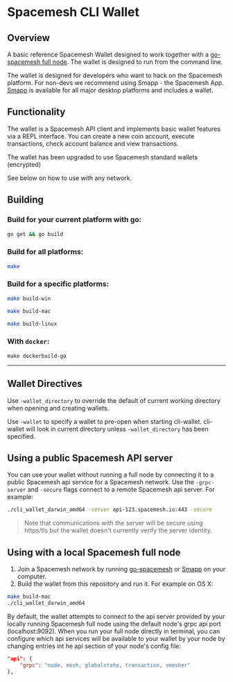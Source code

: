 # Spacemesh CLI Wallet

## Overview
A basic reference Spacemesh Wallet designed to work together with a [go-spacemesh full node](https://github.com/spacemeshos/go-spacemesh). The wallet is designed to run from the command line.

The wallet is designed for developers who want to hack on the Spacemesh platform. For non-devs we recommend using Smapp - the Spacemesh App. [Smapp](https://github.com/spacemeshos/smapp) is available for all major desktop platforms and includes a wallet.

## Functionality
The wallet is a Spacemesh API client and implements basic wallet features via a REPL interface. You can create a new coin account, execute transactions, check account balance and view transactions.

The wallet has been upgraded to use Spacemesh standard wallets (encrypted)

See below on how to use with any network.

## Building

### Build for your current platform with go:

```bash
go get && go build
```

### Build for all platforms:
```bash
make
```

### Build for a specific platforms:
```bash
make build-win
```

```bash
make build-mac
```

```bash
make build-linux
```

### With `docker`:
```
make dockerbuild-go
```
---

## Wallet Directives

Use `-wallet_directory` to override the default of current working directory when opening and creating wallets.

Use `-wallet` to specify a wallet to pre-open when starting cli-wallet. cli-wallet will look in current directory unless `-wallet_directory` has been specified. 


## Using a public Spacemesh API server
You can use your wallet without running a full node by connecting it to a public Spacemesh api service for a Spacemesh network.
Use the `-grpc-server` and `-secure` flags connect to a remote Spacemesh api server. For example:

```bash
./cli_wallet_darwin_amd64 -server api-123.spacemesh.io:443 -secure
```

> Note that communications with the server will be secure using https/tls but the wallet doesn't currently verify the server identity.


## Using with a local Spacemesh full node

1. Join a Spacemesh network by running [go-spacemesh](https://github.com/spacemeshos/go-spacemesh/releases) or [Smapp](https://github.com/spacemeshos/smapp/releases) on your computer.
1. Build the wallet from this repository and run it. For example on OS X:


```bash
make build-mac
./cli_wallet_darwin_amd64
```
By default, the wallet attempts to connect to the api server provided by your locally running Spacemesh full node using the default node's grpc api port (localhost:9092).
When you run your full node directly in terminal, you can configure which api services will be available to your wallet by your node by changing entries int he api section of your node's config file:

```json
"api": {
    "grpc": "node, mesh, globalstate, transaction, smesher"
},
```